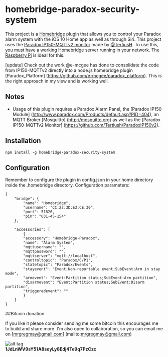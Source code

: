 # homebridge-paradox-security-system

This project is a [Homebridge](https://github.com/nfarina/homebridge) plugin that allows you to control your Paradox alarm system with the iOS 10 Home app as well as through Siri. This project uses the [Paradox IP150-MQTTv2 monitor](https://github.com/Tertiush/ParadoxIP150v2) made by [@TertiusH](https://github.com/Tertiush). To use this, you must have a working Homebridge server running in your network. The [Raspberry Pi](https://github.com/nfarina/homebridge/wiki/Running-HomeBridge-on-a-Raspberry-Pi) is ideal for this.

[update] Check out the work @e-mcgee has done to consolidate the code from IP150-MQTTv2 directly into a node.js homebridge plugin [Paradox_Platform] (https://github.com/e-mcgee/paradox_platform). This is the right approach in my view and is working well.

## Notes
- Usage of this plugin requires a Paradox Alarm Panel, the [Paradox IP150 Module] (http://www.paradox.com/Products/default.asp?PID=404), an MQTT Broker [Mosquitto] (http://mosquitto.org) as well as the [Paradox IP150-MQTTv2 Monitor] (https://github.com/Tertiush/ParadoxIP150v2).

## Installation

    npm install -g homebridge-paradox-security-system

## Configuration
Remember to configure the plugin in config.json in your home directory inside the .homebridge directory. Configuration parameters:

    {
        "bridge": {
            "name": "Homebridge",
            "username": "CC:22:3D:E3:CE:30",
            "port": 51826,
            "pin": "031-45-154"
        },

        "accessories": [
            {
            "accessory": "Homebridge-Paradox",
            "name": "Alarm System",
            "mqttusername": "",
            "mqttpassword": "",
            "mqttserver": "mqtt://localhost",
            "controltopic": "Paradox/C/P1",
            "statetopic": "Paradox/Events",
            "stayevent": "Event:Non-reportable event;SubEvent:Arm in stay mode",
            "armevent": "Event:Partition status;SubEvent:Arm partition",
            "disarmevent": "Event:Partition status;SubEvent:Disarm partition",
            "triggeredevent": ""
            }
        ]
    }

##Bitcoin donation

If you like it please consider sending me some bitcoin this encourages me to build and share more. I'm also open to collaboration, so you can email me on [mrgregmay@gmail.com] (mailto:mrgregmay@gmail.com)

![alt tag](https://github.com/MnrGreg/homebridge-paradox-security-system/raw/master/bitcoindonation.png)<br>
<strong>1JdLnWV9sY51A8soyLy8Edj4Te9q7PzCzc</strong>
